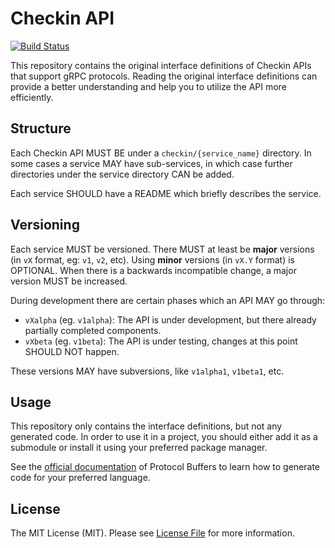 # Checkin API

[![Build Status](https://img.shields.io/travis/checkinhq/api.svg?style=flat-square)](https://travis-ci.org/checkinhq/api)

This repository contains the original interface definitions of Checkin APIs that support gRPC protocols. Reading the original interface definitions can provide a better understanding and help you to utilize the API more efficiently.


## Structure

Each Checkin API MUST BE under a `checkin/{service_name}` directory. In some cases a service MAY have sub-services, in which case further directories under the service directory CAN be added.

Each service SHOULD have a README which briefly describes the service.


## Versioning

Each service MUST be versioned. There MUST at least be **major** versions (in `vX` format, eg: `v1`, `v2`, etc).
Using **minor** versions (in `vX.Y` format) is OPTIONAL. When there is a backwards incompatible change,
a major version MUST be increased.

During development there are certain phases which an API MAY go through:

- `vXalpha` (eg. `v1alpha`): The API is under development, but there already partially completed components.
- `vXbeta` (eg. `v1beta`): The API is under testing, changes at this point SHOULD NOT happen.

These versions MAY have subversions, like `v1alpha1`, `v1beta1`, etc.


## Usage

This repository only contains the interface definitions, but not any generated code.
In order to use it in a project, you should either add it as a submodule or install it
using your preferred package manager.

See the [official documentation](https://developers.google.com/protocol-buffers/) of Protocol Buffers
to learn how to generate code for your preferred language.


## License

The MIT License (MIT). Please see [License File](LICENSE) for more information.
